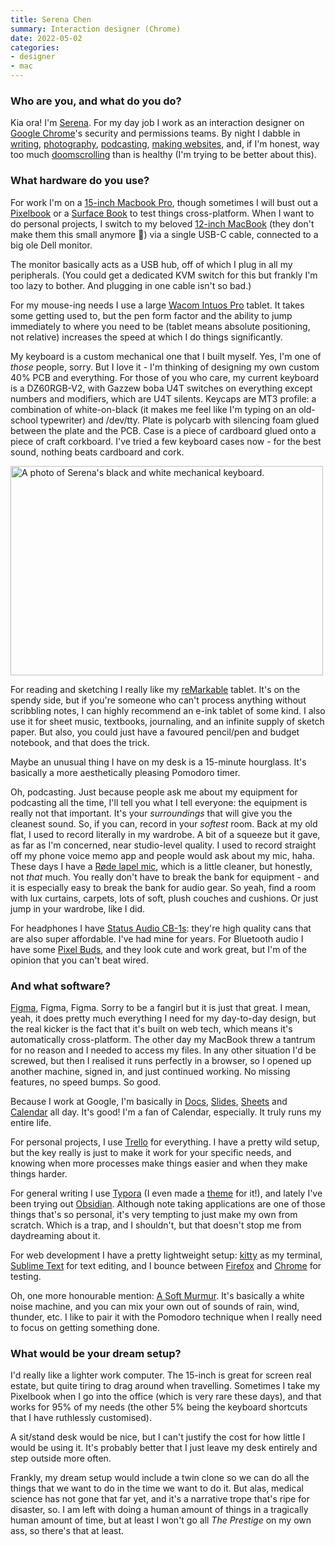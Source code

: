 ```yaml
---
title: Serena Chen
summary: Interaction designer (Chrome) 
date: 2022-05-02
categories:
- designer
- mac
---
```


### Who are you, and what do you do?

Kia ora! I'm [Serena](https://serena.nz/ "Serena's website."). For my day job I work as an interaction designer on [Google Chrome][chrome]'s security and permissions teams. By night I dabble in [writing](https://serena.nz/writing/ "Serena's writing."), [photography](https://serena.nz/photography/form/ "Serena's photography."), [podcasting](https://www.thingsofinterest.co/ "Serena's podcast."), [making websites](https://2019.kiwicon.org/ "The website for 2019 Kawaiicon."), and, if I'm honest, way too much [doomscrolling](https://twitter.com/Sereeena "Serena's Twitter account.") than is healthy (I'm trying to be better about this).

### What hardware do you use?

For work I'm on a [15-inch Macbook Pro][macbook-pro], though sometimes I will bust out a [Pixelbook][] or a [Surface Book][surface-book] to test things cross-platform. When I want to do personal projects, I switch to my beloved [12-inch MacBook][macbook] (they don't make them this small anymore 🥲) via a single USB-C cable, connected to a big ole Dell monitor.

The monitor basically acts as a USB hub, off of which I plug in all my peripherals. (You could get a dedicated KVM switch for this but frankly I'm too lazy to bother. And plugging in one cable isn't so bad.)

For my mouse-ing needs I use a large [Wacom Intuos Pro][intuos-pro] tablet. It takes some getting used to, but the pen form factor and the ability to jump immediately to where you need to be (tablet means absolute positioning, not relative) increases the speed at which I do things significantly.

My keyboard is a custom mechanical one that I built myself. Yes, I'm one of _those_ people, sorry. But I love it - I'm thinking of designing my own custom 40% PCB and everything. For those of you who care, my current keyboard is a DZ60RGB-V2, with Gazzew boba U4T switches on everything except numbers and modifiers, which are U4T silents. Keycaps are MT3 profile: a combination of white-on-black (it makes me feel like I'm typing on an old-school typewriter) and /dev/tty. Plate is polycarb with silencing foam glued between the plate and the PCB. Case is a piece of cardboard glued onto a piece of craft corkboard. I've tried a few keyboard cases now - for the best sound, nothing beats cardboard and cork.

<img src="/images/interviews/serena.chen/keyboard.jpg" width="500" height="335" alt="A photo of Serena's black and white mechanical keyboard." class="detail">

For reading and sketching I really like my [reMarkable][] tablet. It's on the spendy side, but if you're someone who can't process anything without scribbling notes, I can highly recommend an e-ink tablet of some kind. I also use it for sheet music, textbooks, journaling, and an infinite supply of sketch paper. But also, you could just have a favoured pencil/pen and budget notebook, and that does the trick.

Maybe an unusual thing I have on my desk is a 15-minute hourglass. It's basically a more aesthetically pleasing Pomodoro timer.

Oh, podcasting. Just because people ask me about my equipment for podcasting all the time, I'll tell you what I tell everyone: the equipment is really not that important. It's your _surroundings_ that will give you the cleanest sound. So, if you can, record in your _softest_ room. Back at my old flat, I used to record literally in my wardrobe. A bit of a squeeze but it gave, as far as I'm concerned, near studio-level quality. I used to record straight off my phone voice memo app and people would ask about my mic, haha. These days I have a [Røde lapel mic][lavalier], which is a little cleaner, but honestly, not _that_ much. You really don't have to break the bank for equipment - and it is especially easy to break the bank for audio gear. So yeah, find a room with lux curtains, carpets, lots of soft, plush couches and cushions. Or just jump in your wardrobe, like I did.

For headphones I have [Status Audio CB-1s][cb-1]: they're high quality cans that are also super affordable. I've had mine for years. For Bluetooth audio I have some [Pixel Buds][pixel-buds], and they look cute and work great, but I'm of the opinion that you can't beat wired.

### And what software?

[Figma][], Figma, Figma. Sorry to be a fangirl but it is just that great. I mean, yeah, it does pretty much everything I need for my day-to-day design, but the real kicker is the fact that it's built on web tech, which means it's automatically cross-platform. The other day my MacBook threw a tantrum for no reason and I needed to access my files. In any other situation I'd be screwed, but then I realised it runs perfectly in a browser, so I opened up another machine, signed in, and just continued working. No missing features, no speed bumps. So good.

Because I work at Google, I'm basically in [Docs][google-docs], [Slides][google-slides], [Sheets][google-sheets] and [Calendar][google-calendar] all day. It's good! I'm a fan of Calendar, especially. It truly runs my entire life.

For personal projects, I use [Trello][] for everything. I have a pretty wild setup, but the key really is just to make it work for your specific needs, and knowing when more processes make things easier and when they make things harder.

For general writing I use [Typora][] (I even made a [theme](https://theme.typora.io/theme/Refine/ "Serena's theme for Typora.") for it!), and lately I've been trying out [Obsidian][]. Although note taking applications are one of those things that's so personal, it's very tempting to just make my own from scratch. Which is a trap, and I shouldn't, but that doesn't stop me from daydreaming about it.

For web development I have a pretty lightweight setup: [kitty][] as my terminal, [Sublime Text][sublime-text] for text editing, and I bounce between [Firefox][] and [Chrome][] for testing.

Oh, one more honourable mention: [A Soft Murmur][a-soft-murmur]. It's basically a white noise machine, and you can mix your own out of sounds of rain, wind, thunder, etc. I like to pair it with the Pomodoro technique when I really need to focus on getting something done.

### What would be your dream setup?

I'd really like a lighter work computer. The 15-inch is great for screen real estate, but quite tiring to drag around when travelling. Sometimes I take my Pixelbook when I go into the office (which is very rare these days), and that works for 95% of my needs (the other 5% being the keyboard shortcuts that I have ruthlessly customised).

A sit/stand desk would be nice, but I can't justify the cost for how little I would be using it. It's probably better that I just leave my desk entirely and step outside more often.

Frankly, my dream setup would include a twin clone so we can do all the things that we want to do in the time we want to do it. But alas, medical science has not gone that far yet, and it's a narrative trope that's ripe for disaster, so. I am left with doing a human amount of things in a tragically human amount of time, but at least I won't go all _The Prestige_ on my own ass, so there's that at least.

[a-soft-murmur]: https://asoftmurmur.com/ "White noise software."
[cb-1]: https://www.status.co/products/cb1 "Over-ear headphones."
[chrome]: https://www.google.com/intl/en/chrome/browser/ "A WebKit-based browser, where each tab runs in its own thread."
[figma]: https://www.figma.com/ "A collaborative design prototype service."
[firefox]: https://www.mozilla.org/en-US/firefox/new/ "A cross-platform open-source web browser."
[google-calendar]: https://en.wikipedia.org/wiki/Google_Calendar "A web-based calendar client."
[google-docs]: https://en.wikipedia.org/wiki/Google_Docs "A web-based office suite."
[google-sheets]: https://www.google.com/sheets/about/ "Online spreadsheet software."
[google-slides]: https://www.google.com/slides/about/ "Web-based presentation software."
[intuos-pro]: https://www.wacom.com/en-ca/products/pen-tablets/intuos-pro-medium "A drawing tablet with multi-touch support."
[kitty]: https://sw.kovidgoyal.net/kitty/ "A GPU-based terminal emulator."
[lavalier]: http://www.rodemic.com/microphones/lavalier/ "A lapel microphone."
[macbook-pro]: https://www.apple.com/macbook-pro/ "A laptop."
[macbook]: https://en.wikipedia.org/wiki/MacBook "A laptop."
[obsidian]: https://obsidian.md/ "Note-taking software."
[pixel-buds]: https://en.wikipedia.org/wiki/Pixel_Buds "Wireless earbuds."
[pixelbook]: https://store.google.com/us/product/google_pixelbook "A 12.3 inch Chromebook."
[remarkable]: https://remarkable.com/ "An e-ink tablet."
[sublime-text]: http://www.sublimetext.com/ "A coder's text editor."
[surface-book]: https://www.microsoft.com/en-us/surface/devices/surface-book/overview "A 13.5 inch laptop/tablet device."
[trello]: https://trello.com/ "A project management service."
[typora]: https://typora.io/ "A web-based Markdown editor."
